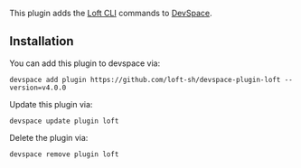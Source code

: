 This plugin adds the [Loft CLI](https://github.com/loft-sh/loft) commands to [DevSpace](https://github.com/loft-sh/devspace). 

## Installation

You can add this plugin to devspace via:
```
devspace add plugin https://github.com/loft-sh/devspace-plugin-loft --version=v4.0.0
```

Update this plugin via:
```
devspace update plugin loft
```

Delete the plugin via:
```
devspace remove plugin loft
```
